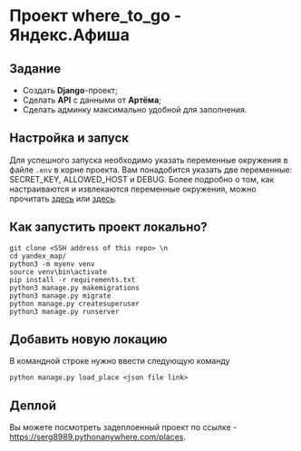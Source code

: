 # Проект where_to_go - Яндекс.Афиша

## Задание
- Создать **Django**-проект;
- Сделать **API** с данными от **Артёма**;
- Сделать админку максимально удобной для заполнения.

## Настройка и запуск
Для успешного запуска необходимо указать переменные окружения в файле `.env` в корне проекта.
Вам понадобится указать две переменные: SECRET_KEY, ALLOWED_HOST и DEBUG.
Более подробно о том, как настраиваются и извлекаются переменные окружения, можно прочитать [здесь](https://pypi.org/project/environs/) или [здесь](https://docs.djangoproject.com/en/4.1/ref/settings/).

## Как запустить проект локально?
```
git clone <SSH address of this repo> \n
cd yandex_map/
python3 -m myenv venv
source venv\bin\activate
pip install -r requirements.txt
python3 manage.py makemigrations
python3 manage.py migrate
python manage.py createsuperuser
python3 manage.py runserver
```

## Добавить новую локацию
В командной строке нужно ввести следующую команду
```
python manage.py load_place <json file link>
```

## Деплой
Вы можете посмотреть задеплоенный проект по ссылке - https://serg8989.pythonanywhere.com/places.
